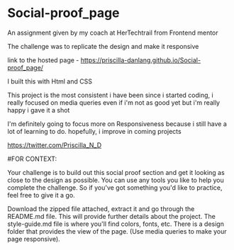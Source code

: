 # Social-proof_page
An assignment given by my coach at HerTechtrail from Frontend mentor

The challenge was to replicate the design and make it responsive

link to the hosted page - https://priscilla-danlang.github.io/Social-proof_page/

I built this with Html and CSS

This project is the most consistent i have been since i started coding, i really focused on media queries even if i'm not as good yet but i'm really happy i gave it a shot 

I'm definitely going to focus more on Responsiveness because i still have a lot of learning to do. hopefully, i improve in coming projects

https://twitter.com/Priscilla_N_D

#FOR CONTEXT:

Your challenge is to build out this social proof section and get it looking as close to the design as possible.
You can use any tools you like to help you complete the challenge. So if you've got something you'd like to practice, feel free to give it a go.

Download the zipped file attached, extract it and go through the README.md file. This will provide further details about the project. The style-guide.md file is where you'll find colors, fonts, etc. There is a design folder that provides the view of the page. (Use media queries to make your page responsive).
